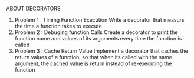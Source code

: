 
ABOUT DECORATORS

1. Problem 1 : Timing Function Execution
Write a decorator that measurs the time a function takes to execute
2. Problem 2 : Debuging function Calls
Create a decorator to print the function name and values of its arguments every time the function is called
3. Problem 3 : Cache Return Value
Implement a decorator that caches the return values of a function, so that when its called with the same argument, the cached value is return instead of re-executing the function 